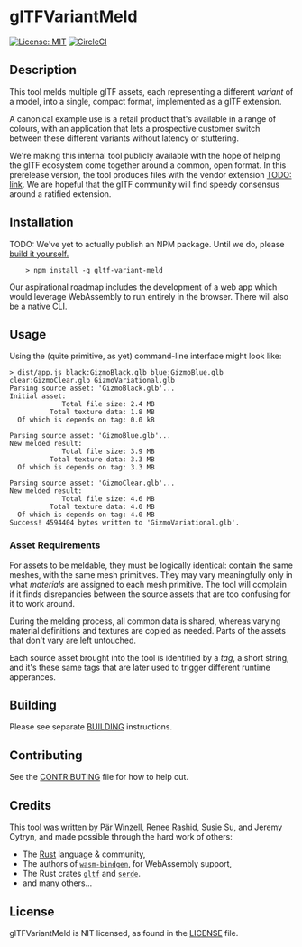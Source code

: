 # glTFVariantMeld

[![License: MIT](https://img.shields.io/badge/License-MIT-yellow.svg)](https://opensource.org/licenses/MIT)
[![CircleCI](https://circleci.com/gh/facebookincubator/glTFVariantMeld/tree/master.svg?style=svg&circle-token=444333da241c0fc99a7ac8f786129f3bce774b43)](https://circleci.com/gh/facebookincubator/glTFVariantMeld/tree/master)

## Description

This tool melds multiple glTF assets, each representing a different _variant_ of a model,
into a single, compact format, implemented as a glTF extension.

A canonical example use is a retail product that's available in a range of colours, with
an application that lets a prospective customer switch between these different variants
without latency or stuttering.

We're making this internal tool publicly available with the hope of helping the glTF
ecosystem come together around a common, open format. In this prerelease version, the tool
produces files with the vendor extension [TODO: link](`FB_material_variants`). We are
hopeful that the glTF community will find speedy consensus around a ratified extension.

## Installation

TODO: We've yet to actually publish an NPM package. Until we do, please [build it yourself.](BUILDING.md)

```
    > npm install -g gltf-variant-meld
```

Our aspirational roadmap includes the development of a web app which would leverage
WebAssembly to run entirely in the browser. There will also be a native CLI.

## Usage

Using the (quite primitive, as yet) command-line interface might look like:

```shell
> dist/app.js black:GizmoBlack.glb blue:GizmoBlue.glb clear:GizmoClear.glb GizmoVariational.glb
Parsing source asset: 'GizmoBlack.glb'...
Initial asset:
             Total file size: 2.4 MB
          Total texture data: 1.8 MB
  Of which is depends on tag: 0.0 kB

Parsing source asset: 'GizmoBlue.glb'...
New melded result:
             Total file size: 3.9 MB
          Total texture data: 3.3 MB
  Of which is depends on tag: 3.3 MB

Parsing source asset: 'GizmoClear.glb'...
New melded result:
             Total file size: 4.6 MB
          Total texture data: 4.0 MB
  Of which is depends on tag: 4.0 MB
Success! 4594404 bytes written to 'GizmoVariational.glb'.
```

### Asset Requirements

For assets to be meldable, they must be logically identical: contain the same meshes, with
the same mesh primitives. They may vary meaningfully only in what _materials_ are assigned
to each mesh primitive. The tool will complain if it finds disrepancies between the source
assets that are too confusing for it to work around.

During the melding process, all common data is shared, whereas varying material definitions and
textures are copied as needed. Parts of the assets that don't vary are left untouched.

Each source asset brought into the tool is identified by a _tag_, a short string, and it's
these same tags that are later used to trigger different runtime apperances.

## Building

Please see separate [BUILDING](BUILDING.md) instructions.

## Contributing

See the [CONTRIBUTING](CONTRIBUTING.md) file for how to help out.

## Credits

This tool was written by Pär Winzell, Renee Rashid, Susie Su, and Jeremy Cytryn, and made possible
through the hard work of others:

- The [Rust](https://www.rust-lang.org/) language & community,
- The authors of [`wasm-bindgen`](https://rustwasm.github.io/docs/wasm-bindgen/), for WebAssembly support,
- The Rust crates [`gltf`](https://github.com/gltf-rs/gltf) and
  [`serde`](https://github.com/serde-rs/serde).
- and many others...

## License

glTFVariantMeld is NIT licensed, as found in the [LICENSE](LICENSE.txt) file.
